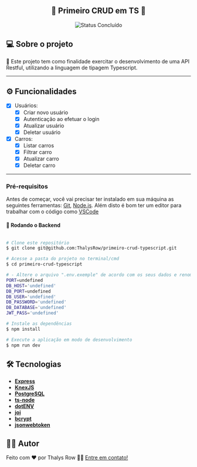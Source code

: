 <h2 align="center"> 
	🚧 Primeiro CRUD em TS 🚧
</h2>
<p align="center">
	<img alt="Status Concluído" src="https://img.shields.io/badge/STATUS-CONCLU%C3%8DDO-brightgreen"> 
</p>


## 💻 Sobre o projeto

📄 Este projeto tem como finalidade exercitar o desenvolvimento de uma API Restful, utilizando a linguagem de tipagem Typescript.

---

## ⚙️ Funcionalidades

- [x] Usuários:
  - [x] Criar novo usuário
  - [x] Autenticação ao efetuar o login
  - [x] Atualizar usuário
  - [x] Deletar usuário

- [x] Carros:
  - [x] Listar carros
  - [x] Filtrar carro
  - [x] Atualizar carro
  - [x] Deletar carro
---

### Pré-requisitos

Antes de começar, você vai precisar ter instalado em sua máquina as seguintes ferramentas:
[Git](https://git-scm.com), [Node.js](https://nodejs.org/en/). 
Além disto é bom ter um editor para trabalhar com o código como [VSCode](https://code.visualstudio.com/)

#### 🎲 Rodando o Backend

```bash

# Clone este repositório
$ git clone git@github.com:ThalysRow/primeiro-crud-typescript.git

# Acesse a pasta do projeto no terminal/cmd
$ cd primeiro-crud-typescript

# - Altere o arquivo ".env.exemple" de acordo com os seus dados e renomeie para ".env"
PORT=undefined
DB_HOST='undefined'
DB_PORT=undefined
DB_USER='undefined'
DB_PASSWORD='undefined'
DB_DATABASE='undefined'
JWT_PASS='undefined'

# Instale as dependências
$ npm install

# Execute a aplicação em modo de desenvolvimento
$ npm run dev
```

## 🛠 Tecnologias
-   **[Express](https://expressjs.com/)**
-   **[KnexJS](http://knexjs.org/)**
-   **[PostgreSQL](www.postgresql.org)**
-   **[ts-node](https://github.com/TypeStrong/ts-node)**
-   **[dotENV](https://github.com/motdotla/dotenv)**
-   **[joi](https://joi.dev/api/?v=17.9.1)**
-   **[bcrypt](https://www.npmjs.com/package/bcrypt)**
-   **[jsonwebtoken](https://www.npmjs.com/package/jsonwebtoken)**

## 🧙‍♂️ Autor

Feito com ❤️ por Thalys Row 👋🏽 [Entre em contato!](www.linkedin.com/in/thalys-row)
